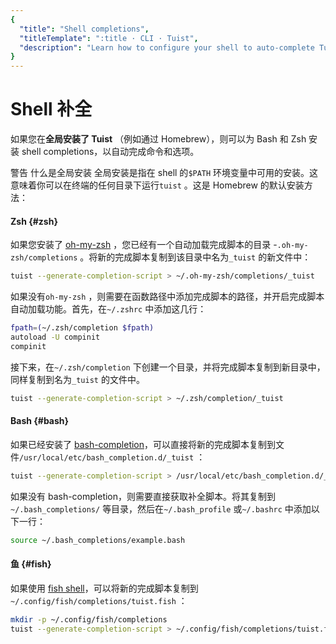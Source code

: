 ```yaml
---
{
  "title": "Shell completions",
  "titleTemplate": ":title · CLI · Tuist",
  "description": "Learn how to configure your shell to auto-complete Tuist commands."
}
---
```

# Shell 补全

如果您在**全局安装了 Tuist** （例如通过 Homebrew），则可以为 Bash 和 Zsh 安装 shell
completions，以自动完成命令和选项。

警告 什么是全局安装 全局安装是指在 shell 的`$PATH` 环境变量中可用的安装。这意味着你可以在终端的任何目录下运行`tuist` 。这是
Homebrew 的默认安装方法：

#### Zsh {#zsh}

如果您安装了 [oh-my-zsh](https://ohmyz.sh/) ，您已经有一个自动加载完成脚本的目录
-`.oh-my-zsh/completions` 。将新的完成脚本复制到该目录中名为`_tuist` 的新文件中：

```bash
tuist --generate-completion-script > ~/.oh-my-zsh/completions/_tuist
```

如果没有`oh-my-zsh` ，则需要在函数路径中添加完成脚本的路径，并开启完成脚本自动加载功能。首先，在`~/.zshrc` 中添加这几行：

```bash
fpath=(~/.zsh/completion $fpath)
autoload -U compinit
compinit
```

接下来，在`~/.zsh/completion` 下创建一个目录，并将完成脚本复制到新目录中，同样复制到名为`_tuist` 的文件中。

```bash
tuist --generate-completion-script > ~/.zsh/completion/_tuist
```

#### Bash {#bash}

如果已经安装了
[bash-completion](https://github.com/scop/bash-completion)，可以直接将新的完成脚本复制到文件`/usr/local/etc/bash_completion.d/_tuist`
：

```bash
tuist --generate-completion-script > /usr/local/etc/bash_completion.d/_tuist
```

如果没有 bash-completion，则需要直接获取补全脚本。将其复制到`~/.bash_completions/`
等目录，然后在`~/.bash_profile` 或`~/.bashrc` 中添加以下一行：

```bash
source ~/.bash_completions/example.bash
```

#### 鱼 {#fish}

如果使用 [fish
shell](https://fishshell.com)，可以将新的完成脚本复制到`~/.config/fish/completions/tuist.fish`
：

```bash
mkdir -p ~/.config/fish/completions
tuist --generate-completion-script > ~/.config/fish/completions/tuist.fish
```

